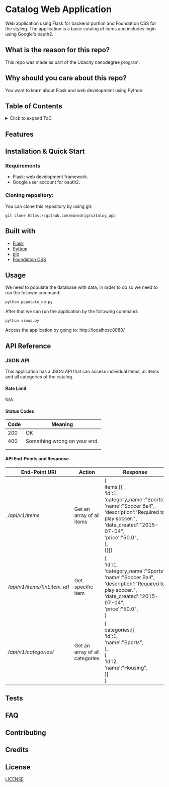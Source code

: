 # Catalog Web Application

Web application using Flask for backend portion and Foundation CSS for the styling.
The application is a basic catalog of items and includes login using Google's oauth2.

## What is the reason for this repo?

This repo was made as part of the Udacity nanodegree program. 

## Why should you care about this repo?

You want to learn about Flask and web development using Python.

## Table of Contents
<details>
  <summary>
    Click to expand ToC
  </summary>
  
  1. [Features](#features)
  2. [Installation](#installation--quick-start)
  3. [Built with](#built-with)
  4. [Usage](#usage)
  5. [API reference](#api-reference)
  6. [Tests](#tests)
  7. [FAQ](#faq)
  8. [Contributing](#contributing)
  9. [Credits](#credits)
  10. [Lincense](#license)
  </details>
  
## Features

## Installation & Quick Start

### Requirements

- Flask: web development framework.
- Google user account for oauth2.

### Cloning repository:

You can clone this repository by using git:

```console
git clone https://github.com/marodrig/catalog_app
```

## Built with

- [Flask](http://flask.pocoo.org/)
- [Python](https://www.python.org/)
- [pip](https://pypi.org/project/pip/)
- [Foundation CSS](https://foundation.zurb.com/)

## Usage

We need to populate the database with data, in order to do so we need to run the followin command:

```shell
python populate_db.py
```

After that we can run the application by the following command:

```shell
python views.py
```

Access the application by going to:
http://localhost:8080/

## API Reference

### JSON API

This application has a JSON API that can access individual items, all items and all categories of the catalog.

#### Rate Limit

N/A

#### Status Codes

| Code  | Meaning  |
|-------|----------|
|  200  | OK       |
| 400   |      Something wrong on your end.    |
|       |          |
|       |          |

#### API End-Points and Response

| End-Point URI |      Action  |  Response |
|---------------|--------------|-----------|
| _/api/v1/items_ | Get an array of all items| {<br> items:[{<br>  'id':1,<br>  'category_name':"Sports',<br>  'name':"Soccer Ball",<br>  'description':"Required to play soccer.",<br>'date_created':"2015-07-04",<br>'price':"50.0",<br>},<br>{}]}|
| _/api/v1/items/{int:item_id}_ | Get specific item | {<br>'id':1,<br>'category_name':"Sports',<br>'name':"Soccer Ball",<br> 'description':"Required to play soccer.",<br>'date_created':"2015-07-04",<br>'price':"50.0",<br>} |
| _/api/v1/categories/_ | Get an array of all categories | {<br>categories:[{<br>'id':1,<br>'name':"Sports",<br>},<br>{<br>'id':2,<br>'name':"Housing",<br>}]<br>} |


## Tests

## FAQ

## Contributing

## Credits

## License

[LICENSE](LICENSE)
